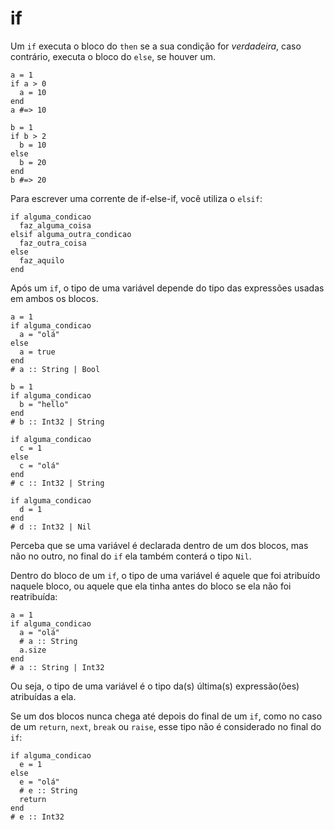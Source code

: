 # if

Um `if` executa o bloco do `then` se a sua condição for *verdadeira*, caso contrário, executa o bloco do `else`, se houver um.

```crystal
a = 1
if a > 0
  a = 10
end
a #=> 10

b = 1
if b > 2
  b = 10
else
  b = 20
end
b #=> 20
```

Para escrever uma corrente de if-else-if, você utiliza o `elsif`:

```crystal
if alguma_condicao
  faz_alguma_coisa
elsif alguma_outra_condicao
  faz_outra_coisa
else
  faz_aquilo
end
```

Após um `if`, o tipo de uma variável depende do tipo das expressões usadas em ambos os blocos.

```crystal
a = 1
if alguma_condicao
  a = "olá"
else
  a = true
end
# a :: String | Bool

b = 1
if alguma_condicao
  b = "hello"
end
# b :: Int32 | String

if alguma_condicao
  c = 1
else
  c = "olá"
end
# c :: Int32 | String

if alguma_condicao
  d = 1
end
# d :: Int32 | Nil
```

Perceba que se uma variável é declarada dentro de um dos blocos, mas não no outro, no final do `if` ela também conterá o tipo `Nil`.

Dentro do bloco de um `if`, o tipo de uma variável é aquele que foi atribuído naquele bloco, ou aquele que ela tinha antes do bloco se ela não foi reatribuída:

```crystal
a = 1
if alguma_condicao
  a = "olá"
  # a :: String
  a.size
end
# a :: String | Int32
```

Ou seja, o tipo de uma variável é o tipo da(s) última(s) expressão(ões) atribuídas a ela.

Se um dos blocos nunca chega até depois do final de um `if`, como no caso de um `return`, `next`, `break` ou `raise`, esse tipo não é considerado no final do `if`:

```crystal
if alguma_condicao
  e = 1
else
  e = "olá"
  # e :: String
  return
end
# e :: Int32
```
